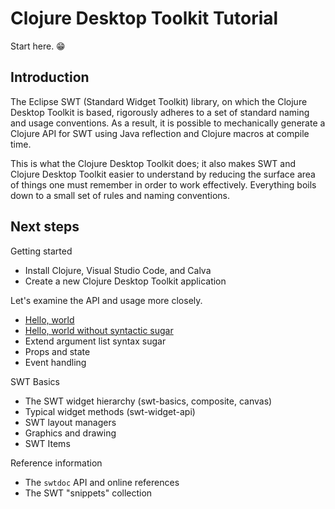 # Clojure Desktop Toolkit Tutorial

Start here. 😁

## Introduction

The Eclipse SWT (Standard Widget Toolkit) library, on which the Clojure Desktop Toolkit is based, rigorously adheres to a set of standard naming and usage conventions.  As a result, it is possible to mechanically generate a Clojure API for SWT using Java reflection and Clojure macros at compile time.

This is what the Clojure Desktop Toolkit does; it also makes SWT and Clojure Desktop Toolkit easier to understand by reducing the surface area of things one must remember in order to work effectively.  Everything boils down to a small set of rules and naming conventions.

## Next steps

Getting started

* Install Clojure, Visual Studio Code, and Calva
* Create a new Clojure Desktop Toolkit application

Let's examine the API and usage more closely.

* [Hello, world](hello-world.md)
* [Hello, world without syntactic sugar](hello-world-no-sugar.md)
* Extend argument list syntax sugar
* Props and state
* Event handling

SWT Basics

* The SWT widget hierarchy (swt-basics, composite, canvas)
* Typical widget methods (swt-widget-api)
* SWT layout managers
* Graphics and drawing
* SWT Items

Reference information

* The `swtdoc` API and online references
* The SWT "snippets" collection
